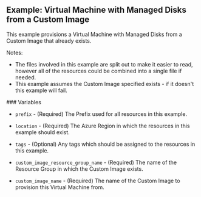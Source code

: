 ## Example: Virtual Machine with Managed Disks from a Custom Image

This example provisions a Virtual Machine with Managed Disks from a Custom Image that already exists.

Notes:

- The files involved in this example are split out to make it easier to read, however all of the resources could be combined into a single file if needed.
- This example assumes the Custom Image specified exists - if it doesn't this example will fail.

### Variables

* `prefix` - (Required) The Prefix used for all resources in this example.
* `location` - (Required) The Azure Region in which the resources in this example should exist.
* `tags` - (Optional) Any tags which should be assigned to the resources in this example.

* `custom_image_resource_group_name` - (Required) The name of the Resource Group in which the Custom Image exists.
* `custom_image_name` - (Required) The name of the Custom Image to provision this Virtual Machine from.
